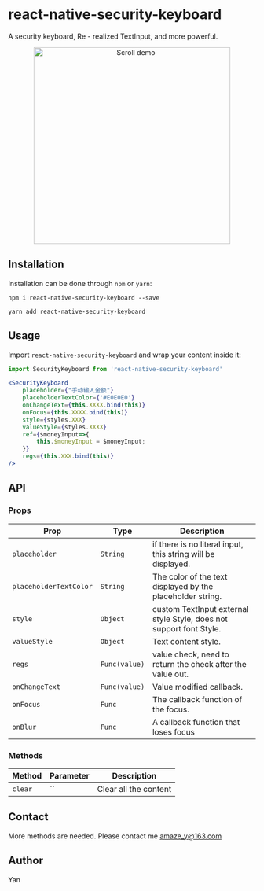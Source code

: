 # react-native-security-keyboard

A security keyboard, Re - realized TextInput, and more powerful.

<p align="center">
<img src="http://img-steward-online.goodaa.com.cn/c74cbc68eab14c84a4b1314632d7cdcf.gif" alt="Scroll demo" width="400">
</p>

## Installation
Installation can be done through ``npm`` or `yarn`:

```shell
npm i react-native-security-keyboard --save
```

```shell
yarn add react-native-security-keyboard
```

## Usage

Import ``react-native-security-keyboard`` and wrap your content inside
it:

```js
import SecurityKeyboard from 'react-native-security-keyboard'
```

```jsx
<SecurityKeyboard
    placeholder={"手动输入金额"}
    placeholderTextColor={'#E0E0E0'}
    onChangeText={this.XXXX.bind(this)}
    onFocus={this.XXXX.bind(this)}
    style={styles.XXX}
    valueStyle={styles.XXXX}
    ref={$moneyInput=>{
        this.$moneyInput = $moneyInput;
    }}
    regs={this.XXX.bind(this)}
/>
```


## API
### Props

| **Prop** | **Type** | **Description** |
|----------|----------|-----------------|
| `placeholder` | `String` | if there is no literal input, this string will be displayed. |
| `placeholderTextColor` | `String` | The color of the text displayed by the placeholder string. |
| `style` | `Object` | custom TextInput external style Style, does not support font Style. |
| `valueStyle` | `Object` | Text content style.|
| `regs` | `Func(value)` | value check, need to return the check after the value out. |
| `onChangeText` | `Func(value)` | Value modified callback. |
| `onFocus` | `Func` | The callback function of the focus. |
| `onBlur` | `Func` | A callback function that loses focus |

### Methods

| **Method** | **Parameter** | **Description** |
|------------|---------------|-----------------|
| `clear` | `` | Clear all the content |


## Contact
More methods are needed. Please contact me amaze_y@163.com

## Author
Yan